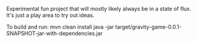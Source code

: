Experimental fun project that will mostly likely always be in a state of flux. It's just a play area to try out ideas.

To build and run:
mvn clean install
java -jar target/gravity-game-0.0.1-SNAPSHOT-jar-with-dependencies.jar
